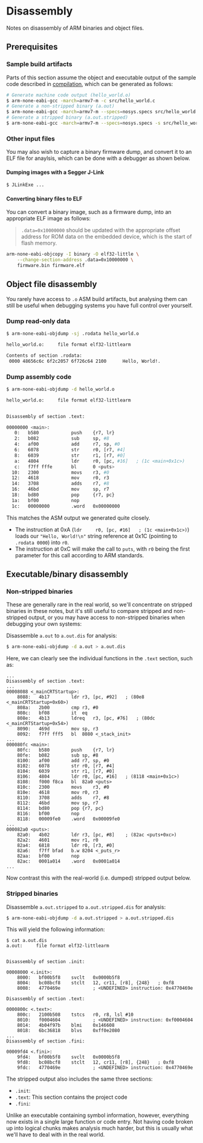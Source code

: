 # Disassembly

Notes on disassembly of ARM binaries and object files.

## Prerequisites

### Sample build artifacts

Parts of this section assume the object and executable output of the sample
code described in [compilation](compilation.md), which can be generated
as follows:

```bash
# Generate machine code output (hello_world.o)
$ arm-none-eabi-gcc -march=armv7-m -c src/hello_world.c
# Generate a non-stripped binary (a.out)
$ arm-none-eabi-gcc -march=armv7-m --specs=nosys.specs src/hello_world.c
# Generate a stripped binary (a.out.stripped)
$ arm-none-eabi-gcc -march=armv7-m --specs=nosys.specs -s src/hello_world.c -o a.out.stripped
```

### Other input files

You may also wish to capture a binary firmware dump, and convert it to an ELF
file for anaylsis, which can be done with a debugger as shown below.

#### Dumping images with a Segger J-Link

```bash
$ JLinkExe ...
```

#### Converting binary files to ELF

You can convert a binary image, such as a firmware dump, into an appropriate
ELF image as follows:

> `.data=0x10000000` should be updated with the appropriate offset address for
  ROM data on the embedded device, which is the start of flash memory.

```bash
arm-none-eabi-objcopy -I binary -O elf32-little \
    --change-section-address .data=0x10000000 \
    firmware.bin firmware.elf
```

## Object file disassembly

You rarely have access to `.o` ASM build artifacts, but analysing them can
still be useful when debugging systems you have full control over yourself.

### Dump read-only data

```bash
$ arm-none-eabi-objdump -sj .rodata hello_world.o

hello_world.o:     file format elf32-littlearm

Contents of section .rodata:
 0000 48656c6c 6f2c2057 6f726c64 2100      Hello, World!.
```

### Dump assembly code

```bash
$ arm-none-eabi-objdump -d hello_world.o

hello_world.o:     file format elf32-littlearm


Disassembly of section .text:

00000000 <main>:
   0:   b580            push    {r7, lr}
   2:   b082            sub     sp, #8
   4:   af00            add     r7, sp, #0
   6:   6078            str     r0, [r7, #4]
   8:   6039            str     r1, [r7, #0]
   a:   4804            ldr     r0, [pc, #16]   ; (1c <main+0x1c>)
   c:   f7ff fffe       bl      0 <puts>
  10:   2300            movs    r3, #0
  12:   4618            mov     r0, r3
  14:   3708            adds    r7, #8
  16:   46bd            mov     sp, r7
  18:   bd80            pop     {r7, pc}
  1a:   bf00            nop
  1c:   00000000        .word   0x00000000
```

This matches the ASM output we generated quite closely. 

- The instruction at 0xA (`ldr     r0, [pc, #16]   ; (1c <main+0x1c>)`) loads
  our `"Hello, World!\n"` string reference at 0x1C (pointing to `.rodata 0000`)
  into `r0`.
- The instruction at 0xC will make the call to `puts`, with `r0` being the
  first parameter for this call according to ARM standards.

## Executable/binary disassembly

### Non-stripped binaries

These are generally rare in the real world, so we'll concentrate on stripped
binaries in these notes, but it's still useful to compare stripped and
non-stripped output, or you may have access to non-stripped binaries when
debugging your own systems:

Disassemble `a.out` to `a.out.dis` for analysis:

```bash
$ arm-none-eabi-objdump -d a.out > a.out.dis
```

Here, we can clearly see the individual functions in the `.text` section,
such as:

```
...
Disassembly of section .text:
...
00008088 <_mainCRTStartup>:
    8088:	4b17      	ldr	r3, [pc, #92]	; (80e8 <_mainCRTStartup+0x60>)
    808a:	2b00      	cmp	r3, #0
    808c:	bf08      	it	eq
    808e:	4b13      	ldreq	r3, [pc, #76]	; (80dc <_mainCRTStartup+0x54>)
    8090:	469d      	mov	sp, r3
    8092:	f7ff fff5 	bl	8080 <_stack_init>
...
000080fc <main>:
    80fc:	b580      	push	{r7, lr}
    80fe:	b082      	sub	sp, #8
    8100:	af00      	add	r7, sp, #0
    8102:	6078      	str	r0, [r7, #4]
    8104:	6039      	str	r1, [r7, #0]
    8106:	4804      	ldr	r0, [pc, #16]	; (8118 <main+0x1c>)
    8108:	f000 f8ca 	bl	82a0 <puts>
    810c:	2300      	movs	r3, #0
    810e:	4618      	mov	r0, r3
    8110:	3708      	adds	r7, #8
    8112:	46bd      	mov	sp, r7
    8114:	bd80      	pop	{r7, pc}
    8116:	bf00      	nop
    8118:	00009fe0 	.word	0x00009fe0
...
000082a0 <puts>:
    82a0:	4b02      	ldr	r3, [pc, #8]	; (82ac <puts+0xc>)
    82a2:	4601      	mov	r1, r0
    82a4:	6818      	ldr	r0, [r3, #0]
    82a6:	f7ff bfad 	b.w	8204 <_puts_r>
    82aa:	bf00      	nop
    82ac:	0001a014 	.word	0x0001a014
...
```

Now contrast this with the real-world (i.e. dumped) stripped output below.

### Stripped binaries

Disassemble `a.out.stripped` to `a.out.stripped.dis` for analysis:

```bash
$ arm-none-eabi-objdump -d a.out.stripped > a.out.stripped.dis
```

This will yield the following information:

```
$ cat a.out.dis
a.out:     file format elf32-littlearm


Disassembly of section .init:

00008000 <.init>:
    8000:	bf00b5f8 	svclt	0x0000b5f8
    8004:	bc08bcf8 	stclt	12, cr11, [r8], {248}	; 0xf8
    8008:	4770469e 			; <UNDEFINED> instruction: 0x4770469e

Disassembly of section .text:

0000800c <.text>:
    800c:	2100b508 	tstcs	r0, r8, lsl #10
    8010:	f0004604 			; <UNDEFINED> instruction: 0xf0004604
    8014:	4b04f97b 	blmi	0x146608
    8018:	6bc36818 	blvs	0xff0e2080
...
Disassembly of section .fini:

00009fd4 <.fini>:
    9fd4:	bf00b5f8 	svclt	0x0000b5f8
    9fd8:	bc08bcf8 	stclt	12, cr11, [r8], {248}	; 0xf8
    9fdc:	4770469e 			; <UNDEFINED> instruction: 0x4770469e
```

The stripped output also includes the same three sections:

- `.init`: 
- `.text`: This section contains the project code
- `.fini`:

Unlike an executable containing symbol information, however, everything now
exists in a single large function or code entry. Not having code broken up into
logical chunks makes analysis much harder, but this is usually what we'll have
to deal with in the real world.
